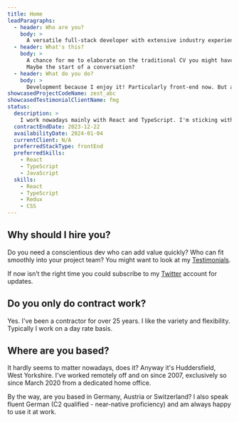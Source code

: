 ```yaml
---
title: Home
leadParagraphs:
  - header: Who are you?
    body: >
      A versatile full-stack developer with extensive industry experience, currently working with React and TypeScript.
  - header: What's this?
    body: >
      A chance for me to elaborate on the traditional CV you might have in your hand, to add some colour and context.
      Maybe the start of a conversation?
  - header: What do you do?
    body: >
      Development because I enjoy it! Particularly front-end now. But also analysis, design, helping choose technologies, running meetings, presentations, demos, mentoring ...
showcasedProjectCodeName: zest_abc
showcasedTestimonialClientName: fmg
status:
  description: >
    I work nowadays mainly with React and TypeScript. I'm sticking with front-end focused work for now as I really enjoy it.
  contractEndDate: 2023-12-22
  availabilityDate: 2024-01-04
  currentClient: N/A
  preferredStackType: frontEnd
  preferredSkills:
    - React
    - TypeScript
    - JavaScript
  skills:
    - React
    - TypeScript
    - Redux
    - CSS
---
```


## Why should I hire you?

Do you need a conscientious dev who can add value quickly? Who can fit smoothly into your project team? You might want to look at my <a href="/testimonials">Testimonials</a>.

If now isn’t the right time you could subscribe to my <a href="https://twitter.com/mcharper" target="blank">Twitter</a> account for updates.

## Do you only do contract work?

Yes. I've been a contractor for over 25 years. I like the variety and flexibility. Typically I work on a day rate basis.

## Where are you based?

It hardly seems to matter nowadays, does it? Anyway it's Huddersfield, West Yorkshire. I've worked remotely off and on since 2007, exclusively so since March 2020 from a dedicated home office.

By the way, are you based in Germany, Austria or Switzerland? I also speak fluent German (C2 qualified - near-native proficiency) and am always happy to use it at work.
